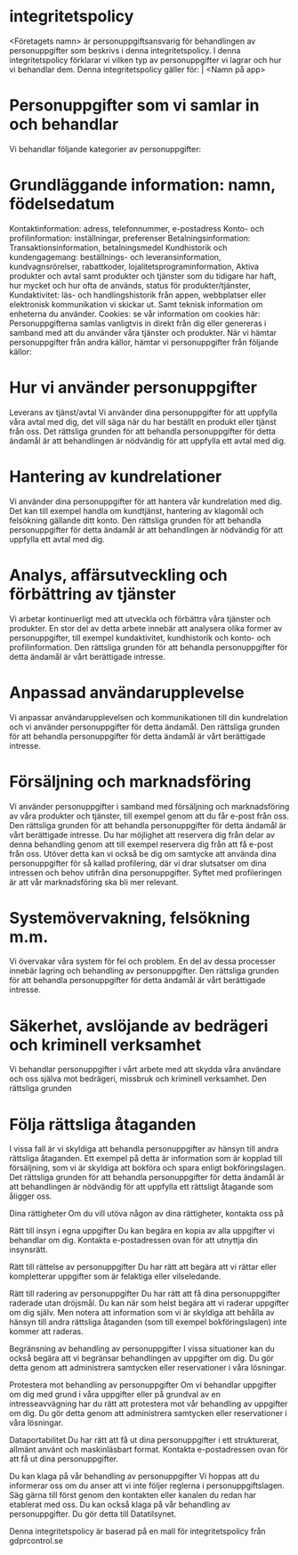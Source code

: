 # integritetspolicy
<Företagets namn> är personuppgiftsansvarig för behandlingen av personuppgifter som beskrivs i denna integritetspolicy. I denna integritetspolicy förklarar vi vilken typ av personuppgifter vi lagrar och hur vi behandlar dem. Denna integritetspolicy gäller för: <URL till webbplatsen> | <Namn på app>

# Personuppgifter som vi samlar in och behandlar
Vi behandlar följande kategorier av personuppgifter:

# Grundläggande information: namn, födelsedatum
Kontaktinformation: adress, telefonnummer, e-postadress
Konto- och profilinformation: inställningar, preferenser
Betalningsinformation: Transaktionsinformation, betalningsmedel
Kundhistorik och kundengagemang: beställnings- och leveransinformation, kundvagnsrörelser, rabattkoder, lojalitetsprograminformation,
Aktiva produkter och avtal samt produkter och tjänster som du tidigare har haft, hur mycket och hur ofta de används, status för produkter/tjänster,
Kundaktivitet: läs- och handlingshistorik från appen, webbplatser eller elektronisk kommunikation vi skickar ut. Samt teknisk information om enheterna du använder.
Cookies: se vår information om cookies här: <URL till cookie-policy>
Personuppgifterna samlas vanligtvis in direkt från dig eller genereras i samband med att du använder våra tjänster och produkter. När vi hämtar personuppgifter från andra källor, hämtar vi personuppgifter från följande källor:

# Hur vi använder personuppgifter
Leverans av tjänst/avtal
Vi använder dina personuppgifter för att uppfylla våra avtal med dig, det vill säga när du har beställt en produkt eller tjänst från oss. Det rättsliga grunden för att behandla personuppgifter för detta ändamål är att behandlingen är nödvändig för att uppfylla ett avtal med dig.

# Hantering av kundrelationer
Vi använder dina personuppgifter för att hantera vår kundrelation med dig. Det kan till exempel handla om kundtjänst, hantering av klagomål och felsökning gällande ditt konto. Den rättsliga grunden för att behandla personuppgifter för detta ändamål är att behandlingen är nödvändig för att uppfylla ett avtal med dig.

# Analys, affärsutveckling och förbättring av tjänster
Vi arbetar kontinuerligt med att utveckla och förbättra våra tjänster och produkter. En stor del av detta arbete innebär att analysera olika former av personuppgifter, till exempel kundaktivitet, kundhistorik och konto- och profilinformation. Den rättsliga grunden för att behandla personuppgifter för detta ändamål är vårt berättigade intresse.

# Anpassad användarupplevelse
Vi anpassar användarupplevelsen och kommunikationen till din kundrelation och vi använder personuppgifter för detta ändamål. Den rättsliga grunden för att behandla personuppgifter för detta ändamål är vårt berättigade intresse.

# Försäljning och marknadsföring
Vi använder personuppgifter i samband med försäljning och marknadsföring av våra produkter och tjänster, till exempel genom att du får e-post från oss. Den rättsliga grunden för att behandla personuppgifter för detta ändamål är vårt berättigade intresse. Du har möjlighet att reservera dig från delar av denna behandling genom att till exempel reservera dig från att få e-post från oss. Utöver detta kan vi också be dig om samtycke att använda dina personuppgifter för så kallad profilering, där vi drar slutsatser om dina intressen och behov utifrån dina personuppgifter. Syftet med profileringen är att vår marknadsföring ska bli mer relevant.

# Systemövervakning, felsökning m.m.
Vi övervakar våra system för fel och problem. En del av dessa processer innebär lagring och behandling av personuppgifter. Den rättsliga grunden för att behandla personuppgifter för detta ändamål är vårt berättigade intresse.

# Säkerhet, avslöjande av bedrägeri och kriminell verksamhet
Vi behandlar personuppgifter i vårt arbete med att skydda våra användare och oss själva mot bedrägeri, missbruk och kriminell verksamhet. Den rättsliga grunden

# Följa rättsliga åtaganden
I vissa fall är vi skyldiga att behandla personuppgifter av hänsyn till andra rättsliga åtaganden. Ett exempel på detta är information som är kopplad till försäljning, som vi är skyldiga att bokföra och spara enligt bokföringslagen. Det rättsliga grunden för att behandla personuppgifter för detta ändamål är att behandlingen är nödvändig för att uppfylla ett rättsligt åtagande som åligger oss.

Dina rättigheter
Om du vill utöva någon av dina rättigheter, kontakta oss på <DPO e-postadress>

Rätt till insyn i egna uppgifter
Du kan begära en kopia av alla uppgifter vi behandlar om dig. Kontakta e-postadressen ovan för att utnyttja din insynsrätt.

Rätt till rättelse av personuppgifter
Du har rätt att begära att vi rättar eller kompletterar uppgifter som är felaktiga eller vilseledande.

Rätt till radering av personuppgifter
Du har rätt att få dina personuppgifter raderade utan dröjsmål. Du kan när som helst begära att vi raderar uppgifter om dig själv. Men notera att information som vi är skyldiga att behålla av hänsyn till andra rättsliga åtaganden (som till exempel bokföringslagen) inte kommer att raderas.

Begränsning av behandling av personuppgifter
I vissa situationer kan du också begära att vi begränsar behandlingen av uppgifter om dig. Du gör detta genom att administrera samtycken eller reservationer i våra lösningar.

Protestera mot behandling av personuppgifter
Om vi behandlar uppgifter om dig med grund i våra uppgifter eller på grundval av en intresseavvägning har du rätt att protestera mot vår behandling av uppgifter om dig. Du gör detta genom att administrera samtycken eller reservationer i våra lösningar.

Dataportabilitet
Du har rätt att få ut dina personuppgifter i ett strukturerat, allmänt använt och maskinläsbart format. Kontakta e-postadressen ovan för att få ut dina personuppgifter.

Du kan klaga på vår behandling av personuppgifter
Vi hoppas att du informerar oss om du anser att vi inte följer reglerna i personuppgiftslagen. Säg gärna till först genom den kontakten eller kanalen du redan har etablerat med oss. Du kan också klaga på vår behandling av personuppgifter. Du gör detta till Datatilsynet.

Denna integritetspolicy är baserad på en mall för integritetspolicy från gdprcontrol.se